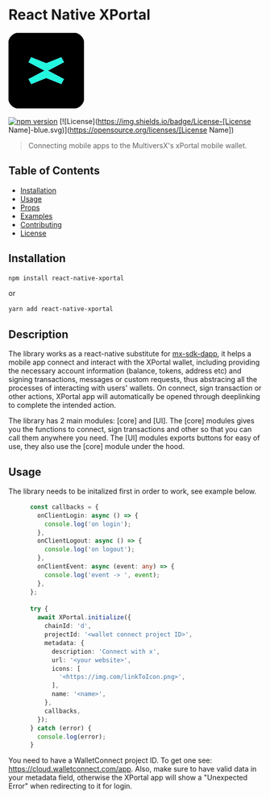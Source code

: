 # React Native XPortal
![XPortal Logo](img/xportal.png)

[![npm version](https://badge.fury.io/js/[library-name].svg)](https://badge.fury.io/js/[library-name])
[![License](https://img.shields.io/badge/License-[License Name]-blue.svg)](https://opensource.org/licenses/[License Name])

> Connecting mobile apps to the MultiversX's xPortal mobile wallet.

## Table of Contents

- [Installation](#installation)
- [Usage](#usage)
- [Props](#props)
- [Examples](#examples)
- [Contributing](#contributing)
- [License](#license)

## Installation

```bash
npm install react-native-xportal
```
or 
```bash
yarn add react-native-xportal
```

## Description
The library works as a react-native substitute for [mx-sdk-dapp](https://github.com/multiversx/mx-sdk-dapp/tree/main), it helps a mobile app connect and interact with the XPortal wallet, including providing the necessary account information (balance, tokens, address etc) and signing transactions, messages or custom requests, thus abstracing all the processes of interacting with users' wallets. On connect, sign transaction or other actions, XPortal app will automatically be opened through deeplinking to complete the intended action. 

The library has 2 main modules: [core] and [UI]. The [core] modules gives you the functions to connect, sign transactions and other so that you can call them anywhere you need. The [UI] modules exports buttons for easy of use, they also use the [core] module under the hood.

## Usage
The library needs to be initalized first in order to work, see example below.
```typescript
      const callbacks = {
        onClientLogin: async () => {
          console.log('on login');
        },
        onClientLogout: async () => {
          console.log('on logout');
        },
        onClientEvent: async (event: any) => {
          console.log('event -> ', event);
        },
      };

      try {
        await XPortal.initialize({
          chainId: 'd',
          projectId: '<wallet connect project ID>',
          metadata: {
            description: 'Connect with x',
            url: '<your website>',
            icons: [
              '<https://img.com/linkToIcon.png>',
            ],
            name: '<name>',
          },
          callbacks,
        });
      } catch (error) {
        console.log(error);
      }
```
You need to  have a WalletConnect project ID. To get one see: https://cloud.walletconnect.com/app. Also, make sure to have valid data in your metadata field, otherwise the XPortal app will show a "Unexpected Error" when redirecting to it for login.

